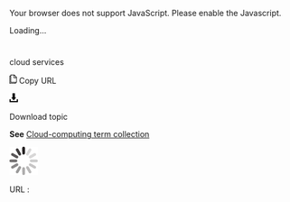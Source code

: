 Your browser does not support JavaScript. Please enable the Javascript.

Loading...

# 

cloud services

![Copy URL](cloud-services_files/Copy.png)
Copy URL

![Download](cloud-services_files/Download.png)

Download topic

**See** [Cloud-computing term collection](https://worldready.cloudapp.net/Styleguide/Read?id=2700&topicid=28841)

![In progress](cloud-services_files/activity-large.gif)

URL :
